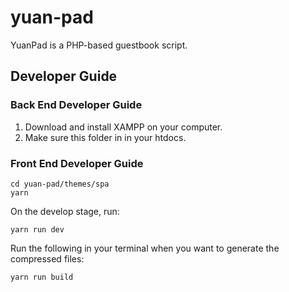 # yuan-pad

YuanPad is a PHP-based guestbook script.

## Developer Guide

### Back End Developer Guide

1. Download and install XAMPP on your computer.
2. Make sure this folder in in your htdocs.

### Front End Developer Guide

```
cd yuan-pad/themes/spa
yarn
```

On the develop stage, run:

```
yarn run dev
```

Run the following in your terminal when you want to generate the compressed files:

```
yarn run build
```
